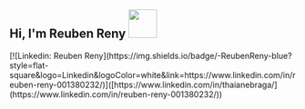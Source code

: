 <h2> Hi, I'm Reuben Reny <img src="https://i.pinimg.com/originals/1d/2c/68/1d2c6830ced2412b4c4f4dee59fc6ba2.gif" width="50"></h2>
[![Linkedin: Reuben Reny](https://img.shields.io/badge/-ReubenReny-blue?style=flat-square&logo=Linkedin&logoColor=white&link=https://www.linkedin.com/in/reuben-reny-001380232/)]([https://www.linkedin.com/in/thaianebraga/](https://www.linkedin.com/in/reuben-reny-001380232/))
